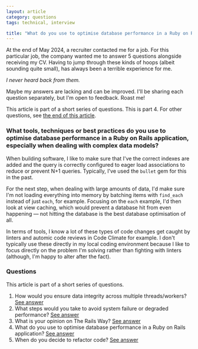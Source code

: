 ```yaml
---
layout: article
category: questions
tags: technical, interview

title: "What do you use to optimise database performance in a Ruby on Rails application?"
---
```


At the end of May 2024, a recruiter contacted me for a job. For this particular job, the company wanted me to answer 5 questions alongside receiving my CV. Having to jump through these kinds of hoops (albeit sounding quite small), has always been a terrible experience for me.

_I never heard back from them._

Maybe my answers are lacking and can be improved. I'll be sharing each question separately, but I'm open to feedback. Roast me!

This article is part of a short series of questions. This is part 4. For other questions, see [the end of this article](#questions).

### What tools, techniques or best practices do you use to optimise database performance in a Ruby on Rails application, especially when dealing with complex data models?

When building software, I like to make sure that I've the correct indexes are added and the query is correctly configured to eager load associations to reduce or prevent N+1 queries. Typically, I've used the `bullet` gem for this in the past.

For the next step, when dealing with large amounts of data, I'd make sure I'm not loading everything into memory by batching items with `find_each` instead of just `each`, for example. Focusing on the `each` example, I'd then look at view caching, which would prevent a database hit from even happening — not hitting the database is the best database optimisation of all.

In terms of tools, I know a lot of these types of code changes get caught by linters and automic code reviews in Code Climate for example. I don't typically use these directly in my local coding environment because I like to focus directly on the problem I'm solving rather than fighting with linters (although, I'm happy to alter after the fact).

### Questions

This article is part of a short series of questions.

1. How would you ensure data integrity across multiple threads/workers? [See answer](https://craigpetterson.co.uk/questions/2025/02/19/data-integrity-across-threads.html)
2. What steps would you take to avoid system failure or degraded performance? [See answer](https://craigpetterson.co.uk/questions/2025/02/26/what-steps-would-you-take-to-avoid-degraded-performance.html)
3. What is your opinion on The Rails Way? [See answer](https://craigpetterson.co.uk/questions/2025/03/06/what-is-your-opinion-on-the-rails-way.html)
4. What do you use to optimise database performance in a Ruby on Rails application? [See answer](https://craigpetterson.co.uk/questions/2025/03/10/optimise-database-performance.html)
5. When do you decide to refactor code? [See answer](https://craigpetterson.co.uk/questions/2025/03/10/when-do-you-refactor-code.html)
